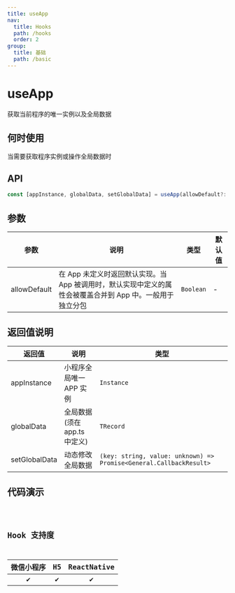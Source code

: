 ```yaml
---
title: useApp
nav:
  title: Hooks
  path: /hooks
  order: 2
group:
  title: 基础
  path: /basic
---
```


# useApp

获取当前程序的唯一实例以及全局数据

## 何时使用

当需要获取程序实例或操作全局数据时

## API

```jsx | pure
const [appInstance, globalData, setGlobalData] = useApp(allowDefault?: boolean)
```

## 参数

| 参数         | 说明                                                                                                      | 类型      | 默认值 |
| ------------ | --------------------------------------------------------------------------------------------------------- | --------- | ------ |
| allowDefault | 在 App 未定义时返回默认实现。当 App 被调用时，默认实现中定义的属性会被覆盖合并到 App 中。一般用于独立分包 | `Boolean` | -      |

## 返回值说明

| 返回值        | 说明                         | 类型                                                               |
| ------------- | ---------------------------- | ------------------------------------------------------------------ |
| appInstance   | 小程序全局唯一 APP 实例      | `Instance`                                                         |
| globalData    | 全局数据(须在 app.ts 中定义) | `TRecord`                                                          |
| setGlobalData | 动态修改全局数据             | `(key: string, value: unknown) => Promise<General.CallbackResult>` |

## 代码演示

<code src="@pages/useApp" />

## Hook 支持度

| 微信小程序 | H5  | ReactNative |
| :--------: | :-: | :---------: |
|     ✔️     | ✔️  |     ✔️      |
